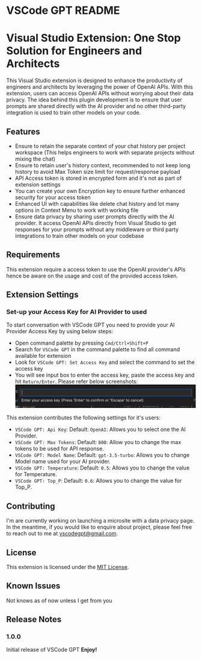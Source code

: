 # VSCode GPT README

# Visual Studio Extension: One Stop Solution for Engineers and Architects

This Visual Studio extension is designed to enhance the productivity of engineers and architects by leveraging the power of OpenAI APIs. With this extension, users can access OpenAI APIs without worrying about their data privacy. The idea behind this plugin development is to ensure that user prompts are shared directly with the AI provider and no other third-party integration is used to train other models on your code.

## Features

- Ensure to retain the separate context of your chat history per project workspace (This helps engineers to work with separate projects without mixing the chat)
- Ensure to retain user's history context, recommended to not keep long history to avoid Max Token size limit for request/response payload
- API Access token is stored in encrypted form and it's not as part of extension settings
- You can create your own Encryption key to ensure further enhanced security for your access token
- Enhanced UI with capabilities like delete chat history and lot many options in Context Menu to work with working file
- Ensure data privacy by sharing user prompts directly with the AI provider. It access OpenAI APIs directly from Visual Studio to get responses for your prompts without any middleware or third party integrations to train other models on your codebase

## Requirements

This extension require a access token to use the OpenAI provider's APIs hence be aware on the usage and cost of the provided access token.

## Extension Settings

### Set-up your Access Key for AI Provider to used

To start conversation with VSCode GPT you need to provide your AI Provider Access Key by using below steps:

- Open command palette by pressing `Cmd/Ctrl+Shift+P`
- Search for `VSCode GPT` in the command palette to find all command available for extension
- Look for `VSCode GPT: Set Access Key` and select the command to set the access key
- You will see input box to enter the access key, paste the access key and hit `Return/Enter`. Please refer below screenshots:
  ![Access Key Input for providing AI Provider Access key](./assets/access-key-input.png)

This extension contributes the following settings for it's users:

- `VSCode GPT: Api Key`: Default: `OpenAI`: Allows you to select one the AI Provider.
- `VSCode GPT: Max Tokens`: Default: `800`: Allow you to change the max tokens to be used for API response.
- `VSCode GPT: Model Name`: Default: `gpt-3.5-turbo`: Allows you to change Model name used for your AI provider.
- `VSCode GPT: Temperature`: Default: `0.5`: Allows you to change the value for Temperature.
- `VSCode GPT: Top_P`: Default: `0.6`: Allows you to change the value for Top_P.

## Contributing

I'm are currently working on launching a microsite with a data privacy page. In the meantime, if you would like to enquire about project, please feel free to reach out to me at vscodegpt@gmail.com.

## License

This extension is licensed under the [MIT License](https://opensource.org/licenses/MIT).

## Known Issues

Not knows as of now unless I get from you

## Release Notes

### 1.0.0

Initial release of VSCode GPT
**Enjoy!**
